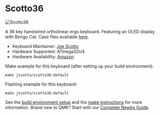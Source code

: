 # Scotto36

![Scotto36](https://imgur.com/a/ZYzRZ9S)

A 36 key handwired ortholinear ergo keyboard. Featuring an OLED display with Bongo Cat. Case files available [here](https://github.com/joe-scotto/keyboards.git).

-   Keyboard Maintainer: [Joe Scotto](https://github.com/joe-scotto)
-   Hardware Supported: ATmega32U4
-   Hardware Availability: [Amazon](https://amazon.com)

Make example for this keyboard (after setting up your build environment):

    make jscotto/scotto36:default

Flashing example for this keyboard:

    make jscotto/scotto36:default

See the [build environment setup](https://docs.qmk.fm/#/getting_started_build_tools) and the [make instructions](https://docs.qmk.fm/#/getting_started_make_guide) for more information. Brand new to QMK? Start with our [Complete Newbs Guide](https://docs.qmk.fm/#/newbs).

